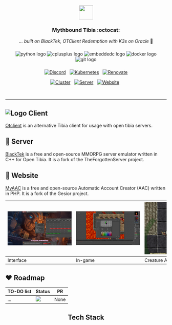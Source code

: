<div align="center">

<img src="https://github.com/mehah/otclient/blob/main/data/images/clienticon.png?raw=true" align="center" width="44px" height="44px"/>

### Mythbound Tibia :octocat:

_... built on BlackTek, OTClient Redemption with K3s on Oracle_ 🤖

###

<div align="center">
  <img src="https://cdn.jsdelivr.net/gh/devicons/devicon/icons/python/python-original.svg" height="40" width="52" alt="python logo"  />
  <img src="https://cdn.jsdelivr.net/gh/devicons/devicon/icons/cplusplus/cplusplus-plain.svg" height="40" width="52" alt="cplusplus logo"  />
  <img src="https://cdn.jsdelivr.net/gh/devicons/devicon/icons/embeddedc/embeddedc-original.svg" height="40" width="52" alt="embeddedc logo"  />
  <img src="https://cdn.jsdelivr.net/gh/devicons/devicon/icons/docker/docker-plain-wordmark.svg" height="40" width="52" alt="docker logo"  />
  <img src="https://cdn.jsdelivr.net/gh/devicons/devicon/icons/git/git-plain.svg" height="40" width="52" alt="git logo"  />
</div>

###

</div>

<div align="center">

[![Discord](https://img.shields.io/discord/1196758719048994856?style=for-the-badge&label&logo=discord&logoColor=white&color=blue)](https://discord.gg/)&nbsp;&nbsp;
[![Kubernetes](https://img.shields.io/static/v1?label=K3s&message=v1.30.2&color=blue&style=for-the-badge&logo=kubernetes&logoColor=white)](https://k3s.io/)&nbsp;&nbsp;
[![Renovate](https://img.shields.io/github/actions/workflow/status/tibia-oce/oci/renovate.yml?branch=main&label=&logo=renovatebot&style=for-the-badge&color=blue)](https://github.com/tibia-oce/oci/actions/workflows/renovate.yml)

</div>

<div align="center">

[![Cluster](https://img.shields.io/static/v1?label=Cluster&message=Online&color=brightgreen&style=for-the-badge&logo=v&logoColor=white)](#)&nbsp;&nbsp;
[![Server](https://img.shields.io/static/v1?label=Server&message=Offline&color=red&style=for-the-badge&logo=v&logoColor=white)](#)&nbsp;&nbsp;
[![Website](https://img.shields.io/static/v1?label=Website&message=Offline&color=red&style=for-the-badge&logo=statuspage&logoColor=white)](#)&nbsp;&nbsp;

</div>

<br>

---

## <a name="whatisotclient">![Logo](https://raw.githubusercontent.com/mehah/otclient/main/src/otcicon.ico)  Client</a>
[Otclient](https://github.com/mehah/otclient) is an alternative Tibia client for usage with open tibia servers.

## <a name="features">🚀 Server</a>
[BlackTek](https://github.com/Black-Tek/BlackTek-Server) is a free and open-source MMORPG server emulator written in C++ for Open Tibia. It is a fork of the TheForgottenServer project. 

## <a name="features">🚀 Website</a>
[MyAAC](https://github.com/slawkens/myaac) is a free and open-source Automatic Account Creator (AAC) written in PHP. It is a fork of the Gesior project.

| <img src="https://github.com/kokekanon/OTredemption-Picture-NODELETE/blob/main/Picture/Layout%2013/001_interface.png?raw=true" width="200" alt="Interface" style="max-width:200px;"> | <img src="https://github.com/kokekanon/OTredemption-Picture-NODELETE/blob/main/Picture/Layout%2013/002_ingame.png?raw=true" width="200" alt="In-game" style="max-width:200px;"> | <img src="https://github.com/kokekanon/OTredemption-Picture-NODELETE/blob/main/Picture/Attached%20Effect/Creature/001_Bone.gif?raw=true" width="200" alt="Creature Attached Effect" style="max-width:200px;"> |
|-------------------------------------------|-------------------|-------------------------------------------|
| Interface | In-game | Creature Attached Effect |

## <a name="roadmap">❤️ Roadmap</a>

| TO-DO list            	| Status                            	| PR   	|
|-----------------------	|-----------------------------------	|------	|
| ... | ![](https://geps.dev/progress/0)   |   None   	|

###

<h2 align="center">Tech Stack</h2>


